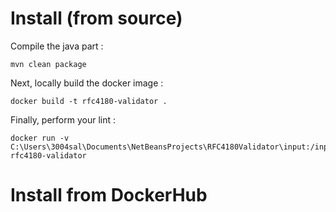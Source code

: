 # Install (from source)


Compile the java part :

```
mvn clean package
```

Next, locally build the docker image :

```
docker build -t rfc4180-validator .
```

Finally, perform your lint :


```
docker run -v C:\Users\3004sal\Documents\NetBeansProjects\RFC4180Validator\input:/input rfc4180-validator
```

# Install from DockerHub


